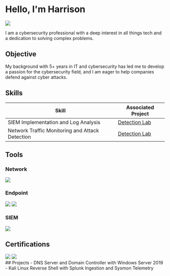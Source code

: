 # Hello, I'm Harrison
<a href="https://www.linkedin.com/in/hberdan/"><img src="https://img.shields.io/badge/-LinkedIn-0072b1?&style=for-the-badge&logo=linkedin&logoColor=white" /></a>

I am a cybersecurity professional with a deep interest in all things tech and a dedication to solving complex problems.

## Objective

My background with 5+ years in IT and cybersecurity has led me to develop a passion for the cybersecurity field, and I am eager to help companies defend against cyber attacks.

## Skills

| Skill                                         | Associated Project         |
|-----------------------------------------------|----------------------------|
| SIEM Implementation and Log Analysis          | <a href="https://google.com">Detection Lab</a>|
| Network Traffic Monitoring and Attack Detection | <a href="https://google.com">Detection Lab</a>|

## Tools

### Network
<div>
    <img src="https://img.shields.io/badge/-Wireshark-1679A7?&style=for-the-badge&logo=Wireshark&logoColor=white" />
</div>

### Endpoint
<div>
<img src="https://img.shields.io/badge/-SentinelOne-9F86C0?&style=for-the-badge&logo=SentinelOne&logoColor=white" />
<img src="https://img.shields.io/badge/-Symantec-6D2086?&style=for-the-badge&logo=Symantec&logoColor=white" />
</div>

### SIEM
<div>
    <img src="https://img.shields.io/badge/-Splunk-000000?&style=for-the-badge&logo=Splunk&logoColor=white" />
</div>

## Certifications
<div>
<img src="https://img.shields.io/badge/-Security%2B-FF0000?&style=for-the-badge&logo=CompTIA&logoColor=white" />
<img src="https://img.shields.io/badge/-GCIH-78C7C7?&style=for-the-badge&logo=GIAC&logoColor=white" />
</div>
## Projects
- DNS Server and Domain Controller with Windows Server 2019
- Kali Linux Reverse Shell with Splunk Ingestion and Sysmon Telemetry
